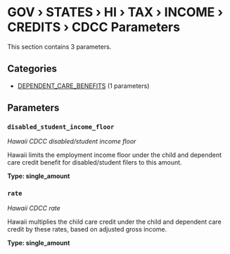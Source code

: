 # GOV › STATES › HI › TAX › INCOME › CREDITS › CDCC Parameters

This section contains 3 parameters.

## Categories

- [DEPENDENT_CARE_BENEFITS](dependent_care_benefits/index.md) (1 parameters)

## Parameters

### `disabled_student_income_floor`
*Hawaii CDCC disabled/student income floor*

Hawaii limits the employment income floor under the child and dependent care credit benefit for disabled/student filers to this amount.

**Type: single_amount**


### `rate`
*Hawaii CDCC rate*

Hawaii multiplies the child care credit under the child and dependent care credit by these rates, based on adjusted gross income.

**Type: single_amount**

